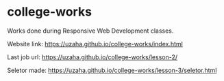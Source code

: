 # college-works
Works done during Responsive Web Development classes.

Website link: https://uzaha.github.io/college-works/index.html

Last job url: https://uzaha.github.io/college-works/lesson-2/

Seletor made: https://uzaha.github.io/college-works/lesson-3/seletor.html
